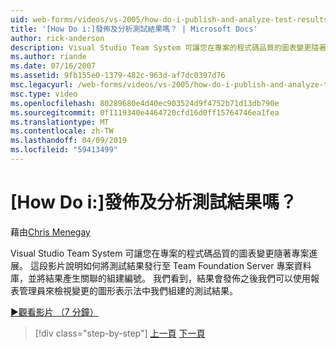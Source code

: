 ```yaml
---
uid: web-forms/videos/vs-2005/how-do-i-publish-and-analyze-test-results
title: '[How Do i:]發佈及分析測試結果嗎？ | Microsoft Docs'
author: rick-anderson
description: Visual Studio Team System 可讓您在專案的程式碼品質的圖表變更隨著專案進展。 這段影片說明如何 publ....
ms.author: riande
ms.date: 07/16/2007
ms.assetid: 9fb155e0-1379-482c-963d-af7dc0397d76
msc.legacyurl: /web-forms/videos/vs-2005/how-do-i-publish-and-analyze-test-results
msc.type: video
ms.openlocfilehash: 80289680e4d40ec903524d9f4752b71d13db790e
ms.sourcegitcommit: 0f1119340e4464720cfd16d0ff15764746ea1fea
ms.translationtype: MT
ms.contentlocale: zh-TW
ms.lasthandoff: 04/09/2019
ms.locfileid: "59413499"
---
```

# <a name="how-do-i-publish-and-analyze-test-results"></a>[How Do i:]發佈及分析測試結果嗎？

藉由[Chris Menegay](https://twitter.com/CMenegay)

Visual Studio Team System 可讓您在專案的程式碼品質的圖表變更隨著專案進展。 這段影片說明如何將測試結果發行至 Team Foundation Server 專案資料庫，並將結果產生關聯的組建編號。 我們看到，結果會發佈之後我們可以使用報表管理員來檢視變更的圖形表示法中我們組建的測試結果。

[&#9654;觀看影片 （7 分鐘）](https://channel9.msdn.com/Blogs/ASP-NET-Site-Videos/how-do-i-publish-and-analyze-test-results)

> [!div class="step-by-step"]
> [上一頁](how-do-i-use-generic-tests.md)
> [下一頁](how-do-i-discover-application-changes-prior-to-deployment.md)
